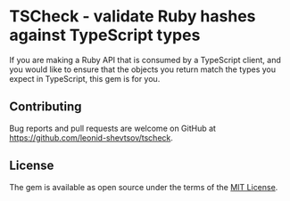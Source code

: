 # TSCheck - validate Ruby hashes against TypeScript types

If you are making a Ruby API that is consumed by a TypeScript client, and you would like to ensure that the objects you return match the types you expect in TypeScript, this gem is for you.

## Contributing

Bug reports and pull requests are welcome on GitHub at https://github.com/leonid-shevtsov/tscheck.

## License

The gem is available as open source under the terms of the [MIT License](https://opensource.org/licenses/MIT).
